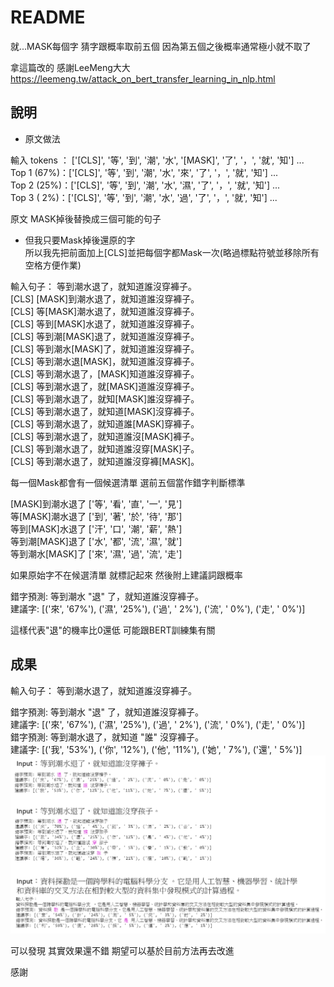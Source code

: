 README
===========================

就...MASK每個字 猜字跟概率取前五個 因為第五個之後概率通常極小就不取了

拿這篇改的 感謝LeeMeng大大  
https://leemeng.tw/attack_on_bert_transfer_learning_in_nlp.html

## 說明

* 原文做法

輸入 tokens ： ['[CLS]', '等', '到', '潮', '水', '[MASK]', '了', '，', '就', '知'] ...  
Top 1 (67%)：['[CLS]', '等', '到', '潮', '水', '來', '了', '，', '就', '知'] ...  
Top 2 (25%)：['[CLS]', '等', '到', '潮', '水', '濕', '了', '，', '就', '知'] ...  
Top 3 ( 2%)：['[CLS]', '等', '到', '潮', '水', '過', '了', '，', '就', '知'] ...

原文 MASK掉後替換成三個可能的句子

* 但我只要Mask掉後還原的字  
所以我先把前面加上[CLS]並把每個字都Mask一次(略過標點符號並移除所有空格方便作業)

輸入句子： 
等到潮水退了，就知道誰沒穿褲子。   
[CLS] [MASK]到潮水退了，就知道誰沒穿褲子。  
[CLS] 等[MASK]潮水退了，就知道誰沒穿褲子。  
[CLS] 等到[MASK]水退了，就知道誰沒穿褲子。  
[CLS] 等到潮[MASK]退了，就知道誰沒穿褲子。  
[CLS] 等到潮水[MASK]了，就知道誰沒穿褲子。  
[CLS] 等到潮水退[MASK]，就知道誰沒穿褲子。  
[CLS] 等到潮水退了，[MASK]知道誰沒穿褲子。  
[CLS] 等到潮水退了，就[MASK]道誰沒穿褲子。  
[CLS] 等到潮水退了，就知[MASK]誰沒穿褲子。  
[CLS] 等到潮水退了，就知道[MASK]沒穿褲子。  
[CLS] 等到潮水退了，就知道誰[MASK]穿褲子。  
[CLS] 等到潮水退了，就知道誰沒[MASK]褲子。  
[CLS] 等到潮水退了，就知道誰沒穿[MASK]子。  
[CLS] 等到潮水退了，就知道誰沒穿褲[MASK]。

每一個Mask都會有一個候選清單 選前五個當作錯字判斷標準

[MASK]到潮水退了 ['等', '看', '直', '一', '見']  
等[MASK]潮水退了 ['到', '著', '於', '待', '那']  
等到[MASK]水退了 ['汗', '口', '潮', '薪', '熱']  
等到潮[MASK]退了 ['水', '都', '流', '濕', '就']  
等到潮水[MASK]了 ['來', '濕', '過', '流', '走']  

如果原始字不在候選清單 就標記起來
然後附上建議詞跟概率

錯字預測: 等到潮水 "退" 了，就知道誰沒穿褲子。  
建議字: [('來', '67%'), ('濕', '25%'), ('過', ' 2%'), ('流', ' 0%'), ('走', ' 0%')]

這樣代表"退"的機率比0還低 可能跟BERT訓練集有關

## 成果

輸入句子： 等到潮水退了，就知道誰沒穿褲子。

錯字預測: 等到潮水 "退" 了，就知道誰沒穿褲子。  
建議字: [('來', '67%'), ('濕', '25%'), ('過', ' 2%'), ('流', ' 0%'), ('走', ' 0%')]  
錯字預測: 等到潮水退了，就知道 "誰" 沒穿褲子。  
建議字: [('我', '53%'), ('你', '12%'), ('他', '11%'), ('她', ' 7%'), ('還', ' 5%')]  
![image](result.png)


可以發現 其實效果還不錯
期望可以基於目前方法再去改進

感謝
